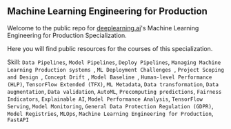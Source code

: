 ## Machine Learning Engineering for Production

Welcome to the public repo for [deeplearning.ai](https://www.deeplearning.ai/)'s Machine Learning Engineering for Production Specialization.

Here you will find public resources for the courses of this specialization.

Skill: `Data Pipelines`, `Model Pipelines`, `Deploy Pipelines`, `Managing Machine Learning Production systems `, `ML Deployment Challenges `, `Project Scoping and Design `, `Concept Drift `, `Model Baseline `, `Human-level Performance (HLP)`, `TensorFlow Extended (TFX)`, `ML Metadata`, `Data transformation`, `Data augmentation`, `Data validation`, `AutoML`, `Precomputing predictions`, `Fairness Indicators`, `Explainable AI`, `Model Performance Analysis`, `TensorFlow Serving`, `Model Monitoring`, `General Data Protection Regulation (GDPR)`, `Model Registries`, `MLOps`, `Machine Learning Engineering for Production`, `FastAPI`

